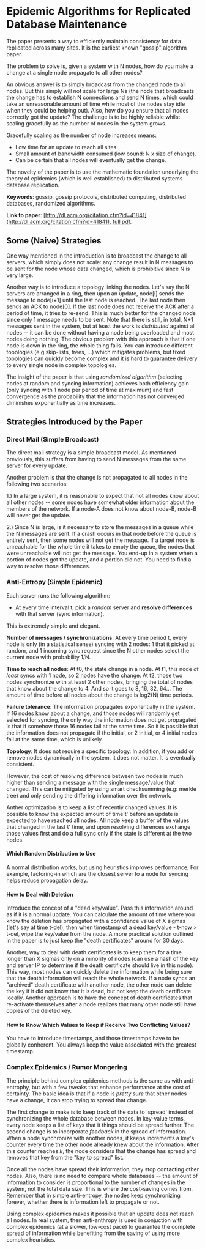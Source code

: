 
# Epidemic Algorithms for Replicated Database Maintenance

The paper presents a way to efficiently maintain consistency for data replicated across many sites. It is the earliest known "gossip" algorithm paper.

The problem to solve is, given a system with N nodes, how do you make a change at a single node propagate to all other nodes?

An obvious answer is to simply broadcast from the changed node to all nodes. But this simply will not scale for large Ns (the node that broadcasts the change has to establish N connections and send N times, which could take an unreasonable amount of time while most of the nodes stay idle when they could be helping out). Also, how do you ensure that all nodes correctly got the update? The challenge is to be highly reliable whilst scaling gracefully as the number of nodes in the system grows.

Gracefully scaling as the number of node increases means:

- Low time for an update to reach all sites.
- Small amount of bandwidth consumed (low bound: N x size of change).
- Can be certain that all nodes will eventually get the change.

The novelty of the paper is to use the mathematic foundation underlying the theory of epidemics (which is well established) to distributed systems database replication.

**Keywords**: gossip, gossip protocols, distributed computing, distributed databases, randomized algorithms.

**Link to paper**: [http://dl.acm.org/citation.cfm?id=41841](http://dl.acm.org/citation.cfm?id=41841), [full pdf](http://www.textfiles.com/bitsavers/pdf/xerox/parc/techReports/CSL-89-1_Epidemic_Algorithms_for_Replicated_Database_Maintenance.pdf).

## Some (Naive) Strategies 

One way mentioned in the introduction is to broadcast the change to all servers, which simply does not scale: any change result in N messages to be sent for the node whose data changed, which is prohibitive since N is very large.

Another way is to introduce a topology linking the nodes. Let's say the N servers are arranged in a ring, then upon an update, node[i] sends the message to node[i+1] until the last node is reached. The last node then sends an ACK to node[0]. If the last node does not receive the ACK after a period of time, it tries to re-send. This is much better for the changed node since only 1 message needs to be sent. Note that there is still, in total, N+1 messages sent in the system, but at least the work is _distributed_ against all nodes -- it can be done without having a node being overloaded and most nodes doing nothing. The obvious problem with this approach is that if one node is down in the ring, the whole thing fails. You can introduce different topologies (e.g skip-lists, trees, ...) which mitigates problems, but fixed topologies can quickly become complex and it is hard to guarantee delivery to every single node in complex topologies.

The insight of the paper is that using _randomized algorithm_ (selecting nodes at random and syncing information) achieves both efficiency gain (only syncing with 1 node per period of time at maximum) and fast convergence as the probability that the information has not converged diminishes exponentially as time increases. 

## Strategies Introduced by the Paper 

### Direct Mail (Simple Broadcast)

The direct mail strategy is a simple broadcast model. As mentioned previously, this suffers from having to send N messages from the same server for every update.

Another problem is that the change is not propagated to all nodes in the following two scenarios:

1.) In a large system, it is reasonable to expect that not all nodes know about all other nodes -- some nodes have somewhat older information about the members of the network. If a node-A does not know about node-B, node-B will never get the update. 

2.) Since N is large, is it necessary to store the messages in a queue while the N messages are sent. If a crash occurs in that node before the queue is entirely sent, then some nodes will not get the message. If a target node is unreachable for the whole time it takes to empty the queue, the nodes that were unreachable will not get the message. You end-up in a system when a portion of nodes got the update, and a portion did not. You need to find a way to resolve those differences.

### Anti-Entropy (Simple Epidemic)

Each server runs the following algorithm:

- At every time interval t, pick a _random_ server and __resolve differences__ with that server (sync information).

This is extremely simple and elegant. 

**Number of messages / synchronizations**: At every time period t, every node is only (in a statistical sense) syncing with 2 nodes: 1 that it picked at random, and 1 incoming sync request since the N other nodes select the current node with probability 1/N.

**Time to reach all nodes**: At t0, the state change in a node. At t1, this node _at least_ syncs with 1 node, so 2 nodes have the change. At t2, those two nodes synchronize with at least 2 other nodes, bringing the total of nodes that know about the change to 4. And so it goes to 8, 16, 32, 64... The amount of time before all nodes about the change is log2(N) time periods.

**Failure tolerance**: The information propagates exponentially in the system. If 16 nodes know about a change, and those nodes will randomly get selected for syncing, the only way the information does not get propagated is that if somehow those 16 nodes fail at the same time. So it is possible that the information does not propagate if the initial, or 2 initial, or 4 initial nodes fail at the same time, which is unlikely.

**Topology**: It does not require a specific topology. In addition, if you add or remove nodes dynamically in the system, it does not matter. It is eventually consistent.

However, the cost of resolving difference between two nodes is much higher than sending a message with the single message/value that changed. This can be mitigated by using smart checksumming (e.g: merkle tree) and only sending the differing information over the network.

Anther optimization is to keep a list of recently changed values. It is possible to know the expected amount of time t' before an update is expected to have reached all nodes. All node keep a buffer of the values that changed in the last t' time, and upon resolving differences exchange those values first and do a full sync only if the state is different at the two nodes.

#### Which Random Distribution to Use

A normal distribution works, but using heuristics improves performance, For example, factoring-in which are the closest server to a node for syncing helps reduce propagation delay.

#### How to Deal with Deletion

Introduce the concept of a "dead key/value". Pass this information around as if it is a normal update. You can calculate the amount of time where you know the deletion has propagated with a confidence value of X sigmas (let's say at time t-del), then when timestamp of a dead key/value - t-now > t-del, wipe the key/value from the node. A more practical solution outlined in the paper is to just keep the "death certificates" around for 30 days.

Another, way to deal with death certificates is to keep them for a time longer than X sigmas only on a minority of nodes (can use a hash of the key and server IP to determine if the death certificate should live in this node). This way, most nodes can quickly delete the information while being sure that the death information will reach the whole network. If a node syncs an "archived" death certificate with another node, the other node can delete the key if it did not know that it is dead, but not keep the death certificate locally. Another approach is to have the concept of death certificates that re-activate themselves after a node realizes that many other node still have copies of the deleted key.

#### How to Know Which Values to Keep if Receive Two Conflicting Values?

You have to introduce timestamps, and those timestamps have to be globally conherent. You always keep the value associated with the greatest timestamp.

### Complex Epidemics / Rumor Mongering

The principle behind complex epidemics methods is the same as with anti-entrophy, but with a few tweaks that enhance performance at the cost of certainty. The basic idea is that if a node is _pretty sure_ that other nodes have a change, it can stop trying to spread that change.

The first change to make is to keep track of the data to 'spread' instead of synchronizing the whole database between nodes. In key-value terms, every node keeps a list of keys that it things should be spread further. The second change is to incorporate _feedback_ in the spread of information. When a node synchronize with another nodes, it keeps increments a key's counter every time the other node already knew about the information. After this counter reaches _k_, the node considers that the change has spread and removes that key from the "key to spread" list.

Once all the nodes have spread their information, they stop contacting other nodes. Also, there is no need to compare whole databases -- the amount of information to consider is proportional to the number of changes in the system, not the total data size. This is where the cost-saving comes from. Remember that in simple anti-entropy, the nodes keep synchronizing forever, whether there is information left to propagate or not.

Using complex epidemics makes it possible that an update does not reach all nodes. In real system, then anti-anthropy is used in conjuction with complex epidemics (at a slower, low-cost pace) to guarantee the complete spread of information while benefiting from the saving of using more complex heuristics.

